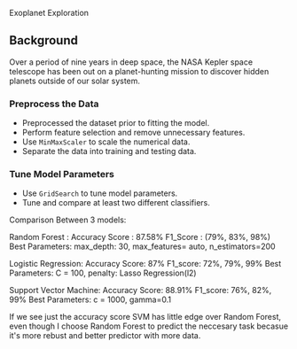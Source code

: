 Exoplanet Exploration

## Background

Over a period of nine years in deep space, the NASA Kepler space telescope has been out on a planet-hunting mission to discover hidden planets outside of our solar system.

### Preprocess the Data

* Preprocessed the dataset prior to fitting the model.
* Perform feature selection and remove unnecessary features.
* Use `MinMaxScaler` to scale the numerical data.
* Separate the data into training and testing data.

### Tune Model Parameters

* Use `GridSearch` to tune model parameters.
* Tune and compare at least two different classifiers.

Comparison Between 3 models:

Random Forest : 
Accuracy Score : 87.58%
F1_Score : (79%, 83%, 98%)
Best Parameters: max_depth: 30, max_features= auto, n_estimators=200

Logistic Regression: 
Accuracy Score: 87%
F1_score: 72%, 79%, 99%
Best Parameters: C = 100, penalty: Lasso Regression(l2)

Support Vector Machine: 
Accuracy Score: 88.91%
F1_score: 76%, 82%, 99%
Best Parameters: c = 1000, gamma=0.1

If we see just the accuracy score SVM has little edge over Random Forest, even though I choose Random Forest to predict the neccesary task becasue it's more rebust and better predictor with more data. 

